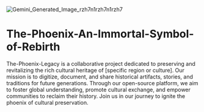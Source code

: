 ![Gemini_Generated_Image_rzh7n1rzh7n1rzh7](https://github.com/user-attachments/assets/03f81736-8f73-4844-88de-245e58d62297)

# The-Phoenix-An-Immortal-Symbol-of-Rebirth


The-Phoenix-Legacy is a collaborative project dedicated to preserving and revitalizing the rich cultural heritage of [specific region or culture]. Our mission is to digitize, document, and share historical artifacts, stories, and traditions for future generations. Through our open-source platform, we aim to foster global understanding, promote cultural exchange, and empower communities to reclaim their history. Join us in our journey to ignite the phoenix of cultural preservation.
